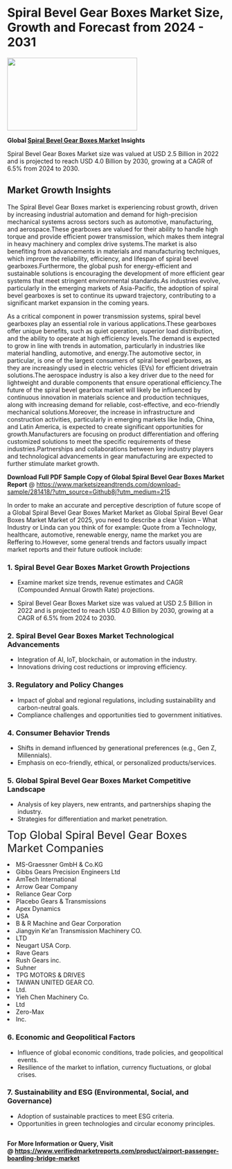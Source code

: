 <H1>Spiral Bevel Gear Boxes Market Size, Growth and Forecast from 2024 - 2031</H1><img class="aligncenter size-medium wp-image-584254" src="https://thirdeyenews.in/wp-content/uploads/2024/09/Global-Market-Research-300x168.jpeg" alt="" width="300" height="168" /><p><strong>Global&nbsp;<a href="https://www.marketsizeandtrends.com/download-sample/281418/?utm_source=Github8j?utm_medium=215">Spiral Bevel Gear Boxes Market</a> Insights</strong></p><p>Spiral Bevel Gear Boxes Market size was valued at USD 2.5 Billion in 2022 and is projected to reach USD 4.0 Billion by 2030, growing at a CAGR of 6.5% from 2024 to 2030.</p><p><h2>Market Growth Insights</h2> <p>The Spiral Bevel Gear Boxes market is experiencing robust growth, driven by increasing industrial automation and demand for high-precision mechanical systems across sectors such as automotive, manufacturing, and aerospace.These gearboxes are valued for their ability to handle high torque and provide efficient power transmission, which makes them integral in heavy machinery and complex drive systems.The market is also benefiting from advancements in materials and manufacturing techniques, which improve the reliability, efficiency, and lifespan of spiral bevel gearboxes.Furthermore, the global push for energy-efficient and sustainable solutions is encouraging the development of more efficient gear systems that meet stringent environmental standards.As industries evolve, particularly in the emerging markets of Asia-Pacific, the adoption of spiral bevel gearboxes is set to continue its upward trajectory, contributing to a significant market expansion in the coming years.</p> <p>As a critical component in power transmission systems, spiral bevel gearboxes play an essential role in various applications.These gearboxes offer unique benefits, such as quiet operation, superior load distribution, and the ability to operate at high efficiency levels.The demand is expected to grow in line with trends in automation, particularly in industries like material handling, automotive, and energy.The automotive sector, in particular, is one of the largest consumers of spiral bevel gearboxes, as they are increasingly used in electric vehicles (EVs) for efficient drivetrain solutions.The aerospace industry is also a key driver due to the need for lightweight and durable components that ensure operational efficiency.The future of the spiral bevel gearbox market will likely be influenced by continuous innovation in materials science and production techniques, along with increasing demand for reliable, cost-effective, and eco-friendly mechanical solutions.Moreover, the increase in infrastructure and construction activities, particularly in emerging markets like India, China, and Latin America, is expected to create significant opportunities for growth.Manufacturers are focusing on product differentiation and offering customized solutions to meet the specific requirements of these industries.Partnerships and collaborations between key industry players and technological advancements in gear manufacturing are expected to further stimulate market growth.<p><span class=""><strong>Download Full PDF Sample Copy of Global Spiral Bevel Gear Boxes Market Report</strong> @ <a href="https://www.marketsizeandtrends.com/download-sample/281418/?utm_source=Github8j?utm_medium=215" target="_blank">https://www.marketsizeandtrends.com/download-sample/281418/?utm_source=Github8j?utm_medium=215</a></span></p><p>In order to make an accurate and perceptive description of future scope of a Global&nbsp;Spiral Bevel Gear Boxes Market Market as Global&nbsp;Spiral Bevel Gear Boxes Market Market of 2025, you need to describe a clear Vision &ndash; What Industry or Linda can you think of for example: Quote from a Technology, healthcare, automotive, renewable energy, name the market you are Reffering to.However, some general trends and factors usually impact market reports and their future outlook include:</p><h3>1.&nbsp;<strong>Spiral Bevel Gear Boxes Market Growth Projections</strong></h3><ul><li>Examine market size trends, revenue estimates and CAGR (Compounded Annual Growth Rate) projections.</li><li><p>Spiral Bevel Gear Boxes Market size was valued at USD 2.5 Billion in 2022 and is projected to reach USD 4.0 Billion by 2030, growing at a CAGR of 6.5% from 2024 to 2030.</p></li></ul><h3>2.&nbsp;<strong>Spiral Bevel Gear Boxes Market Technological Advancements</strong></h3><ul><li>Integration of AI, IoT, blockchain, or automation in the industry.</li><li>Innovations driving cost reductions or improving efficiency.</li></ul><h3>3.&nbsp;<strong>Regulatory and Policy Changes</strong></h3><ul><li>Impact of global and regional regulations, including sustainability and carbon-neutral goals.</li><li>Compliance challenges and opportunities tied to government initiatives.</li></ul><h3>4.&nbsp;<strong>Consumer Behavior Trends</strong></h3><ul><li>Shifts in demand influenced by generational preferences (e.g., Gen Z, Millennials).</li><li>Emphasis on eco-friendly, ethical, or personalized products/services.</li></ul><h3>5.&nbsp;<strong>Global Spiral Bevel Gear Boxes Market Competitive Landscape</strong></h3><ul><li>Analysis of key players, new entrants, and partnerships shaping the industry.</li><li>Strategies for differentiation and market penetration.</li></ul><p data-pm-slice="1 1 []"><span style="color: inherit; font-family: inherit; font-size: 25px;">Top Global Spiral Bevel Gear Boxes Market Companies</span></p><div class="" data-test-id=""><p><li>MS-Graessner GmbH & Co.KG</li><li> Gibbs Gears Precision Engineers Ltd</li><li> AmTech International</li><li> Arrow Gear Company</li><li> Reliance Gear Corp</li><li> Placebo Gears & Transmissions</li><li> Apex Dynamics</li><li> USA</li><li> B & R Machine and Gear Corporation</li><li> Jiangyin Ke'an Transmission Machinery CO.</li><li>LTD</li><li> Neugart USA Corp.</li><li> Rave Gears</li><li> Rush Gears inc.</li><li> Suhner</li><li> TPG MOTORS & DRIVES</li><li> TAIWAN UNITED GEAR CO.</li><li> Ltd.</li><li> Yieh Chen Machinery Co.</li><li> Ltd</li><li> Zero-Max</li><li> Inc.</li></p></div><h3>6.&nbsp;<strong>Economic and Geopolitical Factors</strong></h3><ul><li>Influence of global economic conditions, trade policies, and geopolitical events.</li><li>Resilience of the market to inflation, currency fluctuations, or global crises.</li></ul><h3>7.&nbsp;<strong>Sustainability and ESG (Environmental, Social, and Governance)</strong></h3><ul><li>Adoption of sustainable practices to meet ESG criteria.</li><li>Opportunities in green technologies and circular economy principles.</li></ul><h2><strong style="font-size: 14px;">For More Information or Query, Visit @&nbsp;</strong><a style="background-color: #ffffff; font-size: 14px;" href="https://www.marketsizeandtrends.com/report/spiral-bevel-gear-boxes-market/" target="_blank">https://www.verifiedmarketreports.com/product/airport-passenger-boarding-bridge-market</a></h2>